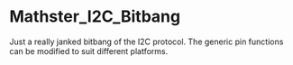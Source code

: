 ﻿# Mathster_I2C_Bitbang


Just a really janked bitbang of the I2C protocol. The generic pin functions can be modified to suit different platforms.
